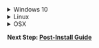 <details>
  <summary>Windows 10</summary>
  
  ## To Install
  * Install [Git for Windows](https://gitforwindows.org/), accept defaults, change default text editor if desired.
  * Install [Visual Studio 2019](https://visualstudio.microsoft.com/vs/community/), check Desktop development with C++.
  * Install [MariaDB](https://mariadb.org/), use defaults, set a root password.
  * Install [Python 3](https://www.python.org/downloads/), check to add to PATH.
  * Open a PowerShell window and navigate to your chosen install directory.
  * Download the latest code, install Python requirements, and copy the configuration files:
    ```
    git clone --recursive https://github.com/LandSandBoat/server.git
    py -3 -m pip install -r server/tools/requirements.txt
    cp server/conf/default/* server/conf/
    ```
  * Edit the new `login.conf`, `map.conf`, and `search_server.conf` files in `server/conf/` and change `mysql_password` to the password set during MariaDB setup.
  * Back in your PowerShell window, move to `server/tools/` and build the database:
    ```
    cd server/tools
    py -3 dbtool.py
    ```
  * Follow the on-screen instructions.
  * Open the `server` root folder in VS2019.
  * [Build the solution in VS2019.](https://github.com/LandSandBoat/server/wiki/CMake-Build-Guide)

  ## To Update
  * Open a PowerShell window and navigate to your `server` directory.
  * Stash any changes you've made and pull the latest code from upstream:
    ```
    git stash
    git pull
    git stash pop
    ```
    ⚠️ Pay attention! If you stashed any changes, there is a chance you will see the following:
    >CONFLICT (content): Merge conflict in _**some file**_

    ⚠️ If this happens, you need to manually edit the conflicting files before continuing.
  * Move to `server/tools/` and update the database:
    ```
    cd tools
    py -3 dbtool.py update
    ```
  * Open the `server` root folder in VS2019.
  * [Build the solution in VS2019.](https://github.com/LandSandBoat/server/wiki/CMake-Build-Guide)
</details>

<details>
  <summary>Linux</summary>
  
  ## To Install
  * Use your package manager to install the following packages or their equivalent:

    <details>
      <summary>Debian/Ubuntu</summary>

      ```
      sudo apt update
      sudo apt install git python3 python3-pip g++-9 cmake make libluajit-5.1-dev libzmq3-dev libssl-dev zlib1g-dev mariadb-server libmariadb-dev
      ```
    * **Debian 10/Ubuntu 18.04:** See the [Linux Setup Guide](https://github.com/LandSandBoat/server/wiki/Server-Setup-and-Maintenance-%5BLinux%5D#install) for information about upgrading to and building with g++-9.
    </details>
    <details>
      <summary>Arch</summary>

    ```
    sudo pacman -S git python3 python-pip gcc cmake make luajit zeromq openssl zlib mariadb
    ```
    * Arch users will need to initialize and start the database software if not done already:
      ```
      sudo mysql_install_db --user=mysql --basedir=/usr --datadir=/var/lib/mysql
      sudo systemctl enable mariadb
      sudo systemctl start mariadb
      ```
    </details>

  * Download the latest code, install Python requirements, and copy the configuration files:
    ```
    git clone --recursive https://github.com/LandSandBoat/server.git
    pip3 install -r server/tools/requirements.txt
    cp server/conf/default/* server/conf/
    ```
  * Run the following script to improve database security:
    ```
    sudo mysql_secure_installation
    ```
  * Type the following to create a database user with the login _**xi**_ and password _**password**_, and an empty database called _**xidb**_. Change these to improve security:
    ```
    sudo mysql -u root -p -e "CREATE USER 'xi'@'localhost' IDENTIFIED BY 'password';CREATE DATABASE xidb;USE xidb;GRANT ALL PRIVILEGES ON xidb.* TO 'xi'@'localhost';"
    ```
  * Edit the new `login.conf`, `map.conf`, and `search_server.conf` files in `server/conf/` and change `mysql_login`, `mysql_password`, and `mysql_database` to the information used above (_**xi**_, _**password**_, and _**xidb**_).
  * In the `server` directory, prepare and build the executables:
    ```
    mkdir build
    cd build
    cmake ..
    make -j $(nproc)
    ```
  * Wait for the build to complete, then move to `server/tools/` and build the database:
    ```
    cd ../tools
    python3 dbtool.py
    ```
  * Select 'Reset DB' and follow the instructions to "reset" the database.

  ## To Update
  * Open the `server` directory in a terminal.
  * Stash any changes you've made and pull the latest code from upstream:
    ```
    git stash
    git pull
    git stash pop
    ```
    ⚠️ Pay attention! If you stashed any changes, there is a chance you will see the following:
    >CONFLICT (content): Merge conflict in _**some file**_

    ⚠️ If this happens, you need to manually edit the conflicting files before continuing.
  * Prepare and build the executables:
    ```
    cd build
    cmake ..
    make -j $(nproc)
    ```
  * Wait for the build to complete, then move to `server/tools/` and update the database:
    ```
    cd ../tools
    python3 dbtool.py update
    ```
</details>

<details>
  <summary>OSX</summary>
  
## To Install
  
* Get dependencies from brew:

```
brew install git pkg-config autoconf make cmake gcc openssl mariadb zeromq zmqpp
```

* The version of LuaJIT that you can get through brew is old. You can build and install LuaJIT for your system with:

```
git clone https://github.com/LuaJIT/LuaJIT.git
cd LuaJIT
sudo make install MACOSX_DEPLOYMENT_TARGET=$(sw_vers -productVersion) -j $(sysctl -n hw.physicalcpu)
sudo ln -sf luajit-2.1.0-beta3 /usr/local/bin/luajit
```

* Download and build the server binaries:

```
git clone --recursive https://github.com/LandSandBoat/server.git
mkdir build
cd build
cmake ..
make -j $(sysctl -n hw.physicalcpu)
```

From here, the instructions are the same as the Linux builds. Good luck!

</details>

**Next Step: [Post-Install Guide](https://github.com/LandSandBoat/server/wiki/Post-Install-Guide)**